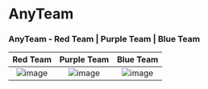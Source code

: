 # AnyTeam
### AnyTeam - Red Team | Purple Team | Blue Team

Red Team | Purple Team | Blue Team
:---:|:---:|:---:
![image](https://user-images.githubusercontent.com/51442719/172275443-f2f7910c-d5be-431c-8e94-a4853b76225a.png) | ![image](https://user-images.githubusercontent.com/51442719/172275464-32ad9efc-ec38-4969-b0ae-42d404863f35.png) | ![image](https://user-images.githubusercontent.com/51442719/172275420-b9469366-1ac5-4b7e-a322-01ad58a2ca44.png)
